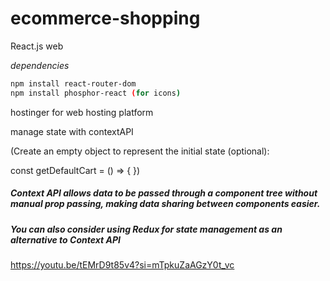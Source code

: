 # ecommerce-shopping

React.js web

_dependencies_

```bash
npm install react-router-dom
npm install phosphor-react (for icons)
```
 hostinger for web hosting platform

manage state with contextAPI

(Create an empty object to represent the initial state (optional):

const getDefaultCart = () => {
})
##### Context API allows data to be passed through a component tree without manual prop passing, making data sharing between components easier.
##### You can also consider using Redux for state management as an alternative to Context API

https://youtu.be/tEMrD9t85v4?si=mTpkuZaAGzY0t_vc
